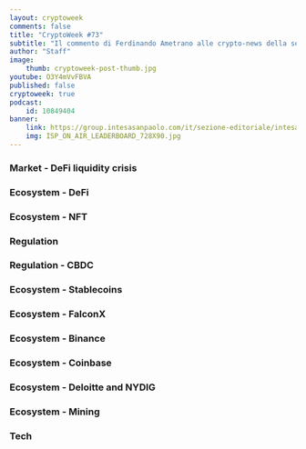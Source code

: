 ```yaml
---
layout: cryptoweek
comments: false
title: "CryptoWeek #73"
subtitle: "Il commento di Ferdinando Ametrano alle crypto-news della settimana" 
author: "Staff"
image:
    thumb: cryptoweek-post-thumb.jpg
youtube: O3Y4mVvFBVA
published: false
cryptoweek: true
podcast:
    id: 10849404
banner:
    link: https://group.intesasanpaolo.com/it/sezione-editoriale/intesa-sanpaolo-on-air?utm_campaign=GoldInstitute&utm_source=GoldInstitute&utm_medium=Banner_CPM&utm_content=DisplayAwareness&utm_term=GoldInstitute_Banner_CPM_GoldInstitute_
    img: ISP_ON_AIR_LEADERBOARD_728X90.jpg
---
```


### Market - DeFi liquidity crisis

### Ecosystem - DeFi

### Ecosystem - NFT

### Regulation

### Regulation - CBDC

### Ecosystem - Stablecoins

### Ecosystem - FalconX

### Ecosystem - Binance

### Ecosystem - Coinbase

### Ecosystem - Deloitte and NYDIG

### Ecosystem - Mining

### Tech
